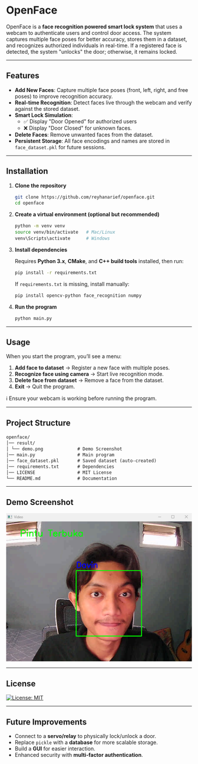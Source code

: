 # OpenFace

OpenFace is a **face recognition powered smart lock system** that uses a webcam to authenticate users and control door access. The system captures multiple face poses for better accuracy, stores them in a dataset, and recognizes authorized individuals in real-time. If a registered face is detected, the system "unlocks" the door; otherwise, it remains locked.

---

## Features

- **Add New Faces**: Capture multiple face poses (front, left, right, and free poses) to improve recognition accuracy.
- **Real-time Recognition**: Detect faces live through the webcam and verify against the stored dataset.
- **Smart Lock Simulation**:
  - ✅ Display "Door Opened" for authorized users
  - ❌ Display "Door Closed" for unknown faces.
- **Delete Faces**: Remove unwanted faces from the dataset.
- **Persistent Storage**: All face encodings and names are stored in `face_dataset.pkl` for future sessions.

---

## Installation

1. **Clone the repository**

   ```bash
   git clone https://github.com/reyhanarief/openface.git
   cd openface
   ```

2. **Create a virtual environment (optional but recommended)**

   ```bash
   python -m venv venv
   source venv/bin/activate   # Mac/Linux
   venv\Scripts\activate      # Windows
   ```

3. **Install dependencies**

   Requires **Python 3.x**, **CMake**, and **C++ build tools** installed, then run:

   ```bash
   pip install -r requirements.txt
   ```

   If `requirements.txt` is missing, install manually:

   ```bash
   pip install opencv-python face_recognition numpy
   ```

4. **Run the program**
   ```bash
   python main.py
   ```

---

## Usage

When you start the program, you’ll see a menu:

1. **Add face to dataset** → Register a new face with multiple poses.
2. **Recognize face using camera** → Start live recognition mode.
3. **Delete face from dataset** → Remove a face from the dataset.
4. **Exit** → Quit the program.

ℹ️ Ensure your webcam is working before running the program.

---

## Project Structure

```
openface/
│── result/
│ └── demo.png             # Demo Screenshot
│── main.py                # Main program
│── face_dataset.pkl       # Saved dataset (auto-created)
│── requirements.txt       # Dependencies
│── LICENSE                # MIT License
└── README.md              # Documentation
```

---

## Demo Screenshot

![Result](result/demo.png)

---

## License

[![License: MIT](https://img.shields.io/badge/License-MIT-yellow.svg)](LICENSE)

---

## Future Improvements

- Connect to a **servo/relay** to physically lock/unlock a door.
- Replace `pickle` with a **database** for more scalable storage.
- Build a **GUI** for easier interaction.
- Enhanced security with **multi-factor authentication**.
